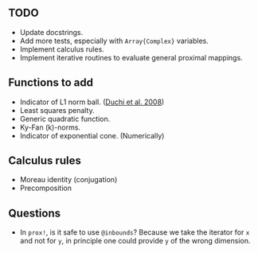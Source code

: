 ## TODO

* Update docstrings.
* Add more tests, especially with `Array{Complex}` variables.
* Implement calculus rules.
* Implement iterative routines to evaluate general proximal mappings.

## Functions to add

* Indicator of L1 norm ball. ([Duchi et al. 2008](http://dl.acm.org/citation.cfm?id=1390191))
* Least squares penalty.
* Generic quadratic function.
* Ky-Fan (k)-norms.
* Indicator of exponential cone. (Numerically)

## Calculus rules

* Moreau identity (conjugation)
* Precomposition

## Questions

* In `prox!`, is it safe to use `@inbounds`? Because we take the iterator for `x`
and not for `y`, in principle one could provide `y` of the wrong dimension.
